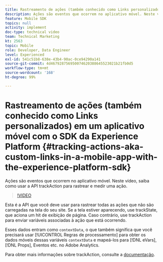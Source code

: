 ```yaml
---
title: Rastreamento de ações (também conhecido como Links personalizados) em um aplicativo móvel com o SDK da Experience Platform
description: Ações são eventos que ocorrem no aplicativo móvel. Neste vídeo, saiba como usar a API trackAction para rastrear e medir uma ação.
feature: Mobile SDK
topics: null
activity: implement
doc-type: technical video
team: Technical Marketing
kt: 2563
topic: Mobile
role: Developer, Data Engineer
level: Experienced
exl-id: 541c51b8-638e-43b4-90ac-0ce94290a141
source-git-commit: 4d467928756950074620388645523021b21fb0d5
workflow-type: tm+mt
source-wordcount: '168'
ht-degree: 99%

---
```


# Rastreamento de ações (também conhecido como Links personalizados) em um aplicativo móvel com o SDK da Experience Platform {#tracking-actions-aka-custom-links-in-a-mobile-app-with-the-experience-platform-sdk}

Ações são eventos que ocorrem no aplicativo móvel. Neste vídeo, saiba como usar a API trackAction para rastrear e medir uma ação.

>[!VIDEO](https://video.tv.adobe.com/v/26268/?quality=12&learn=on)

Esta é a API que você deve usar para rastrear todas as ações que não são carregadas na tela do seu site. Se a tela estiver aparecendo, use trackState, que aciona um hit de exibição de página. Caso contrário, use trackAction para enviar variáveis associadas à ação que está ocorrendo.

Esses dados entram como `contextData`, o que também significa que você precisará usar [!UICONTROL Regras de processamento] para obter os dados móveis dessas variáveis `contextData` e mapeá-los para [!DNL eVars], [!DNL Props], Eventos etc. no Adobe Analytics.

Para obter mais informações sobre trackAction, consulte a [documentação](https://developer.adobe.com/client-sdks/documentation/getting-started/track-events/#track-user-actions-for-adobe-analytics).
